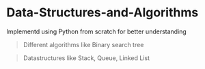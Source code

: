 # Data-Structures-and-Algorithms

Implementd using Python from scratch for better understanding

> Different algorithms like Binary search tree

> Datastructures like Stack, Queue, Linked List
